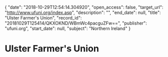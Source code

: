 {
  "date": "2018-10-29T12:54:14.304920", 
  "open_access": false, 
  "target_url": "http://www.ufuni.org/index.asp", 
  "description": "", 
  "end_date": null, 
  "title": "Ulster Farmer's Union", 
  "record_id": "20181029T125414/QKXOKND/WBmWc4pacguZFw==", 
  "publisher": "ufuni.org", 
  "start_date": null, 
  "subject": "Northern Ireland"
}

# Ulster Farmer's Union

